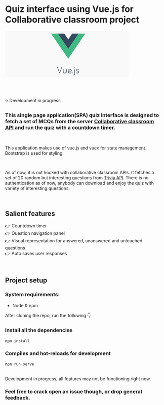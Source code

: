 # Quiz interface using Vue.js for Collaborative classroom project

<img src="./src/assets/vuejs_logo.png" alt="Vue.js" width="400" height="150"/>

</br></br>

:star: Development in progress

### This single page application(SPA) quiz interface is designed to fetch a set of MCQs from the server [Collaborative classroom API](https://github.com/SandipanDGit/Collaborative-classroom-API) and run the quiz with a countdown timer. 

</br>

This application makes use of vue.js and vuex for state management. Bootstrap is used for styling.

</br>

As of now, it is not hooked with collaborative classroom APIs. It fetches a set of 20 random but interesting questions from [Trivia API](https://opentdb.com/api_config.php). There is no authentication as of now, anybody can download and enjoy the quiz with variety of interesting questions. 

</br>

## Salient features

:point_right: Countdown timer </br>
:point_right: Question navigation panel </br>
:point_right: Visual representation for answered, unanswered and untouched questions</br>
:point_right: Auto saves user responses </br>


</br>


## Project setup

### System requirements: 
 + Node & npm
   
After cloning the repo, run the following :point_down:

### Install all the dependencies
```
npm install
```

### Compiles and hot-reloads for development
```
npm run serve
```
</br>
Development in progress, all features may not be functioning right now.

### Feel free to crack open an issue though, or drop general feedback.

